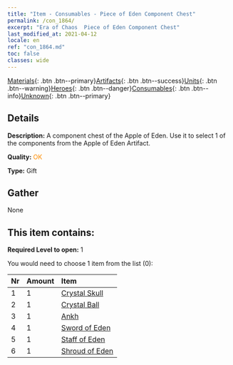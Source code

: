 ```yaml
---
title: "Item - Consumables - Piece of Eden Component Chest"
permalink: /con_1864/
excerpt: "Era of Chaos  Piece of Eden Component Chest"
last_modified_at: 2021-04-12
locale: en
ref: "con_1864.md"
toc: false
classes: wide
---
```

 [Materials](/){: .btn .btn--primary}[Artifacts](/Artifacts/){: .btn .btn--success}[Units](/Units/){: .btn .btn--warning}[Heroes](/Heroes/){: .btn .btn--danger}[Consumables](/Consumables/){: .btn .btn--info}[Unknown](/Unknown/){: .btn .btn--primary}

## Details
 **Description:** A component chest of the Apple of Eden. Use it to select 1 of the components from the Apple of Eden Artifact.

 **Quality:** <span style="color: #FF8C00">OK</span>

 **Type:** Gift

## Gather

  None

## This item contains:

 **Required Level to open:** 1

 You would need to choose 1 item from the list (0):

  | Nr | Amount |     Item    |
  |:---|:-------|:------------|
  | 1 | 1 | [Crystal Skull](/Items/art_182/) | 
  | 2 | 1 | [Crystal Ball](/Items/art_183/) | 
  | 3 | 1 | [Ankh](/Items/art_184/) | 
  | 4 | 1 | [Sword of Eden](/Items/art_185/) | 
  | 5 | 1 | [Staff of Eden](/Items/art_186/) | 
  | 6 | 1 | [Shroud of Eden](/Items/art_187/) | 
